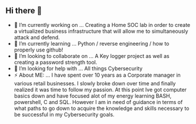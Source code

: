 ## Hi there 👋

- 🔭 I’m currently working on ... Creating a Home SOC lab in order to create a virtualized business infrastructure that will allow me to simultaneously attack and defend.
- 🌱 I’m currently learning ... Python / reverse engineering / how to properly use github!
- 👯 I’m looking to collaborate on ... A Key logger project as well as creating a password strength tool. 
- 🤔 I’m looking for help with ... All things Cybersecurity
- ⚡ About ME: ... I have spent over 10 years as a Corporate manager in various retail businesses. I slowly broke down over time and finally realized it was time to follow my passion. At this point Ive got computer basics down and have focused alot of my energy learning BASH, powershell, C and SQL. However I am in need of guidance in terms of what paths to go down to acquire the knowledge and skills necessary to be successful in my Cybersecurity goals. 
